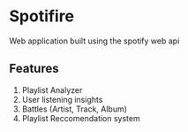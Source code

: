 # Spotifire

Web application built using the spotify web api

## Features

1. Playlist Analyzer
2. User listening insights
3. Battles (Artist, Track, Album)
4. Playlist Reccomendation system
